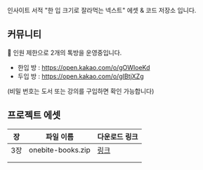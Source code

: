 인사이트 서적 "한 입 크기로 잘라먹는 넥스트"
에셋 & 코드 저장소 입니다.

## 커뮤니티

📍 인원 제한으로 2개의 톡방을 운영중입니다.

- 한입 방 : https://open.kakao.com/o/gOWIoeKd
- 두입 방 : https://open.kakao.com/o/gIBtjXZg

(비밀 번호는 도서 또는 강의를 구입하면 확인 가능합니다)

## 프로젝트 에셋

| **장** | **파일 이름**     | **다운로드 링크**                                                                          |
| ------ | ----------------- | ------------------------------------------------------------------------------------------ |
| 3장    | onebite-books.zip | [링크](https://drive.google.com/file/d/1s3ixWwD8BAAeIjslgKLAcLH9pf7HPXw_/view?usp=sharing) |
|        |                   |                                                                                            |
|        |                   |                                                                                            |
